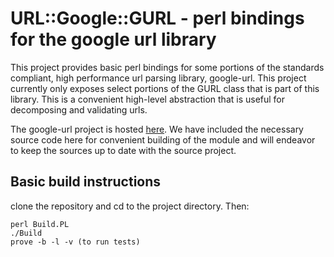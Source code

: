 URL::Google::GURL - perl bindings for the google url library
============================================================

This project provides basic perl bindings for some portions of the standards compliant, high performance url parsing library, google-url. This project currently only exposes select portions of the GURL class that is part of this library. This is a convenient high-level abstraction that is useful for decomposing and validating urls.

The google-url project is hosted [here](http://code.google.com/p/google-url/). We have included the necessary source code here for convenient building of the module and will endeavor to keep the sources up to date with the source project.

Basic build instructions
-------------------------

clone the repository and cd to the project directory. Then:

    perl Build.PL
    ./Build
    prove -b -l -v (to run tests)

